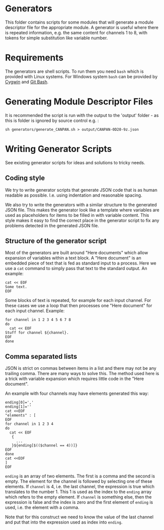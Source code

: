
# Generators
This folder contains scripts for some modules that will generate a module descriptor file for the appropriate module.
A generator is useful where there is repeated information, e.g. the same content for channels 1 to 8, with tokens for simple substitution like variable number.

# Requirements
The generators are shell scripts.
To run them you need ```bash``` which is provided with Linux systems.
For Windows system ```bash``` can be provided by [Cygwin](https://www.cygwin.com) and [Git Bash](https://git-scm.com/).

# Generating Module Descriptor Files
It is recommended the script is run with the output to the 'output' folder - as this is folder is ignored by source control
e.g. :

```sh generators/generate_CANPAN.sh > output/CANPAN-0D20-9z.json```

# Writing Generator Scripts

See existing generator scripts for ideas and solutions to tricky needs.

## Coding style
We try to write generator scripts that generate JSON code that is as human readable as
possible.
I.e. using indentation and reasonable spacing.

We also try to write the generators with a similar structure to the generated
JSON file. 
This makes the generator look like a template where variables are used as placeholders
for items to be filled in with variable content.
This style makes it easy to find the correct place in the generator script to fix 
any problems detected in the generated JSON file.

## Structure of the generator script
Most of the generators are built around "Here documents" which allow expansion of
variables within a text block. 
A "Here document" is an embedded piece of text that is fed as standard input to
a process.
Here we use a ```cat``` command to simply pass that text to the standard output.
An example:
```
cat << EOF
Some text.
EOF
```
Some blocks of text is repeated, for example for each input channel.
For these cases we use a loop that then processes one "Here document" for each input channel.
Example:
```
for channel in 1 2 3 4 5 6 7 8
do
  cat << EOF
Stuff for channel ${channel}.
EOF
done
```

## Comma separated lists
JSON is strict on commas between items in a list and there may not be any trailing comma.
There are many ways to solve this. 
The method used here is a trick with variable expansion which requires little code
in the "Here document".

An example with four channels may have elements generated this way:
```
ending[0]=','
ending[1]=''
cat <<EOF
"elements" : [
EOF
for channel in 1 2 3 4
do 
  cat << EOF
   { 
     ...
   }${ending[$(($channel == 4))]}
EOF
done
cat <<EOF
]
EOF
```
```ending``` is an array of two elements. The first is a comma and the second is empty.
The element for the channel is followed by selecting one of these elements. 
If ```channel``` is 4, i.e. the last channel, the expression is true which translates
to the number 1. 
This 1 is used as the index to the ```ending``` array which refers to the empty element. 
If ```channel``` is something else, then the expression is false and the index is zero
and the first element of ```ending``` is used, i.e. the element with a comma.

Note that for this construct we need to know the value of the last channel and put that
into the expression used as index into ```ending```.